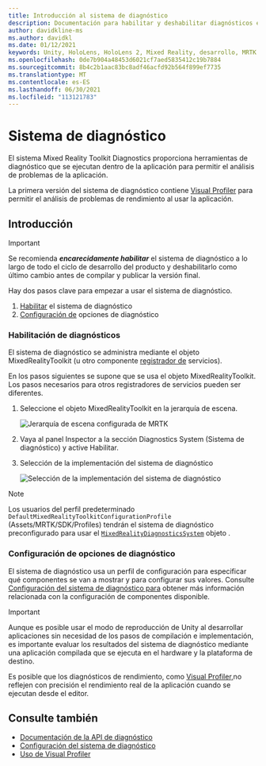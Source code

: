 ```yaml
---
title: Introducción al sistema de diagnóstico
description: Documentación para habilitar y deshabilitar diagnósticos en MRTK
author: davidkline-ms
ms.author: davidkl
ms.date: 01/12/2021
keywords: Unity, HoloLens, HoloLens 2, Mixed Reality, desarrollo, MRTK
ms.openlocfilehash: 0de7b904a48453d6021cf7aed5835412c19b7884
ms.sourcegitcommit: 8b4c2b1aac83bc8adf46acfd92b564f899ef7735
ms.translationtype: MT
ms.contentlocale: es-ES
ms.lasthandoff: 06/30/2021
ms.locfileid: "113121783"
---
```

# <a name="diagnostic-system"></a>Sistema de diagnóstico

El sistema Mixed Reality Toolkit Diagnostics proporciona herramientas de diagnóstico que se ejecutan dentro de la aplicación para permitir el análisis de problemas de la aplicación.

La primera versión del sistema de diagnóstico contiene [Visual Profiler](using-visual-profiler.md) para permitir el análisis de problemas de rendimiento al usar la aplicación.

## <a name="getting-started"></a>Introducción

> [!IMPORTANT]
> Se recomienda **_encarecidamente habilitar_** el sistema de diagnóstico a lo largo de todo el ciclo de desarrollo del producto y deshabilitarlo como último cambio antes de compilar y publicar la versión final.

Hay dos pasos clave para empezar a usar el sistema de diagnóstico.

1. [Habilitar](#enable-diagnostics) el sistema de diagnóstico
2. [Configuración de](#configure-diagnostic-options) opciones de diagnóstico

### <a name="enable-diagnostics"></a>Habilitación de diagnósticos

El sistema de diagnóstico se administra mediante el objeto MixedRealityToolkit (u otro componente [registrador de](xref:Microsoft.MixedReality.Toolkit.IMixedRealityServiceRegistrar) servicios).

En los pasos siguientes se supone que se usa el objeto MixedRealityToolkit. Los pasos necesarios para otros registradores de servicios pueden ser diferentes.

1. Seleccione el objeto MixedRealityToolkit en la jerarquía de escena.

    ![Jerarquía de escena configurada de MRTK](../images/MRTK_ConfiguredHierarchy.png)

1. Vaya al panel Inspector a la sección Diagnostics System (Sistema de diagnóstico) y active Habilitar.
1. Selección de la implementación del sistema de diagnóstico

    ![Selección de la implementación del sistema de diagnóstico](../images/diagnostics/DiagnosticsSelectSystemType.png)

> [!NOTE]
> Los usuarios del perfil predeterminado `DefaultMixedRealityToolkitConfigurationProfile` (Assets/MRTK/SDK/Profiles) tendrán el sistema de diagnóstico preconfigurado para usar el [`MixedRealityDiagnosticsSystem`](xref:Microsoft.MixedReality.Toolkit.Diagnostics.MixedRealityDiagnosticsSystem) objeto .

### <a name="configure-diagnostic-options"></a>Configuración de opciones de diagnóstico

El sistema de diagnóstico usa un perfil de configuración para especificar qué componentes se van a mostrar y para configurar sus valores. Consulte [Configuración del sistema de diagnóstico para](configuring-diagnostics.md) obtener más información relacionada con la configuración de componentes disponible.

> [!IMPORTANT]
> Aunque es posible usar el modo de reproducción de Unity al desarrollar aplicaciones sin necesidad de los pasos de compilación e implementación, es importante evaluar los resultados del sistema de diagnóstico mediante una aplicación compilada que se ejecuta en el hardware y la plataforma de destino.
>
> Es posible que los diagnósticos de rendimiento, como [Visual Profiler,](using-visual-profiler.md)no reflejen con precisión el rendimiento real de la aplicación cuando se ejecutan desde el editor.

## <a name="see-also"></a>Consulte también

- [Documentación de la API de diagnóstico](xref:Microsoft.MixedReality.Toolkit.Diagnostics)
- [Configuración del sistema de diagnóstico](configuring-diagnostics.md)
- [Uso de Visual Profiler](using-visual-profiler.md)
